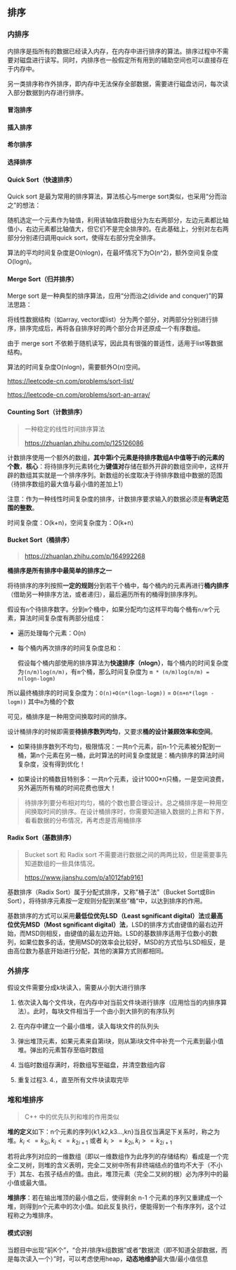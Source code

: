 ## 排序

### 内排序

内排序是指所有的数据已经读入内存，在内存中进行排序的算法。排序过程中不需要对磁盘进行读写。同时，内排序也一般假定所有用到的辅助空间也可以直接存在于内存中。

另一类排序称作外排序，即内存中无法保存全部数据，需要进行磁盘访问，每次读入部分数据到内存进行排序。

#### 冒泡排序



#### 插入排序



#### 希尔排序

#### 

#### 选择排序



#### Quick Sort（快速排序）

Quick sort 是最为常用的排序算法，算法核心与merge sort类似，也采用“分而治之”的想法：

随机选定一个元素作为轴值，利用该轴值将数组分为左右两部分，左边元素都比轴值小，右边元素都比轴值大，但它们不是完全排序的。在此基础上，分别对左右两部分分别递归调用quick sort，使得左右部分完全排序。

算法的平均时间复杂度是O(nlogn)，在最坏情况下为O(n^2)，额外空间复杂度O(logn)。

#### Merge Sort（归并排序）

Merge sort 是一种典型的排序算法，应用“分而治之(divide and conquer)”的算法思路：

将线性数据结构（如array, vector或list）分为两个部分，对两部分分别进行排序，排序完成后，再将各自排序好的两个部分合并还原成一个有序数组。

由于 merge sort 不依赖于随机读写，因此具有很强的普适性，适用于list等数据结构。

算法的时间复杂度O(nlogn)，需要额外O(n)空间。

https://leetcode-cn.com/problems/sort-list/

https://leetcode-cn.com/problems/sort-an-array/

#### Counting Sort（计数排序）

> 一种稳定的线性时间排序算法
>
> https://zhuanlan.zhihu.com/p/125126086

计数排序使用一个额外的数组，**其中第i个元素是待排序数组A中值等于i的元素的个数**，**核心**：将待排序列元素转化为**键值对**存储在额外开辟的数组空间中，这样开辟的数组其实就是一个排序序列。新数组的长度取决于待排序数组中数据的范围（待排序数组的最大值与最小值的差加上1）

注意：作为一种线性时间复杂度的排序，计数排序要求输入的数据必须是**有确定范围的整数**。

时间复杂度：O(k+n)，空间复杂度为：O(k+n)

#### Bucket Sort（桶排序）

> https://zhuanlan.zhihu.com/p/164992268

**桶排序是所有排序中最简单的排序之一**

将待排序的序列按照**一定的规则**分到若干个桶中，每个桶内的元素再进行**桶内排序**（借助另一种排序方法，或者递归），最后遍历所有的桶得到排序序列。

假设有`n`个待排序数字。分到`m`个桶中，如果分配均匀这样平均每个桶有`n/m`个元素，算法时间复杂度有两部分组成：

- 遍历处理每个元素：O(n)

- 每个桶内再次排序的时间复杂度总和：

  假设每个桶内部使用的排序算法为**快速排序（nlogn）**，每个桶内的时间复杂度为`(n/m)log(n/m)`，有`m`个桶，那么时间复杂度为 `m * (n/m)log(n/m) = n(logn-logm)`

所以最终桶排序的时间复杂度为：`O(n)+O(n*(logn-logm))` = `O(n+n*(logn -logm))` 其中`m`为桶的个数

可见，桶排序是一种用空间换取时间的排序。

设计桶排序的时候即需要**待排序数列均匀**，又要求**桶的设计兼顾效率和空间**。

- 如果待排序数列不均匀，极限情况：一共n个元素，前n-1个元素被分配到一桶，第n个元素在另一桶，此时算法的时间复杂度就是：桶内排序的算法时间复杂度，没有得到优化！

- 如果设计的桶数目特别多：一共n个元素，设计1000*n只桶，一是空间浪费，另外遍历所有桶的时间花费也很大！

> 待排序列要分布相对均匀，桶的个数也要合理设计。总之桶排序是一种用空间换取时间的排序。在设计桶排序时，你需要知道输入数据的上界和下界，看看数据的分布情况，再考虑是否用桶排序

#### Radix Sort（基数排序）

> Bucket sort 和 Radix sort 不需要进行数据之间的两两比较，但是需要事先知道数组的一些具体情况。
>
> https://www.jianshu.com/p/a1012fab9161

基数排序（Radix Sort）属于分配式排序，又称"桶子法"（Bucket Sort或Bin Sort），将待排序元素按一定规则分配到某些”桶“中，以达到排序的作用。

基数排序的方式可以采用**最低位优先LSD（Least sgnificant digital）法**或**最高位优先MSD（Most sgnificant digital）法**，LSD的排序方式由键值的最右边开始，而MSD则相反，由键值的最左边开始。LSD的基数排序适用于位数小的数列，如果位数多的话，使用MSD的效率会比较好，MSD的方式恰与LSD相反，是由高位数为基底开始进行分配，其他的演算方式则都相同。

### 外排序

假设文件需要分成k块读入，需要从小到大进行排序

1. 依次读入每个文件块，在内存中对当前文件块进行排序（应用恰当的内排序算法）。此时，每块文件相当于一个由小到大排列的有序队列

2. 在内存中建立一个最小值堆，读入每块文件的队列头

3. 弹出堆顶元素，如果元素来自第i块，则从第i块文件中补充一个元素到最小值堆。弹出的元素暂存至临时数组

4. 当临时数组存满时，将数组写至磁盘，并清空数组内容

5. 重复过程3. 4.，直至所有文件块读取完毕

### 堆和堆排序

> C++ 中的优先队列和堆的作用类似

**堆的定义**如下：n个元素的序列{k1,k2,k3...,kn}当且仅当满足下关系时，称之为堆。$k_i <= k_{2i}, k_i <= k_{2i+1}$ 或者 $k_i >= k_{2i}, k_i >= k_{2i+1}$

若将此序列对应的一维数组（即以一维数组作为此序列的存储结构）看成是一个完全二叉树，则堆的含义表明，完全二叉树中所有非终端结点的值均不大于（不小于）其左、右孩子结点的值。由此，堆顶元素（完全二叉树的根）必为序列中的最小值或最大值。

**堆排序**：若在输出堆顶的最小值之后，使得剩余 n-1 个元素的序列又重建成一个堆，则得到n个元素中的次小值。如此反复执行，便能得到一个有序序列，这个过程称之为堆排序。

#### 模式识别

当题目中出现“前K个”，“合并/排序k组数据”或者“数据流（即不知道全部数据，而是每次读入一个）”时，可以考虑使用heap，**动态地维护**最大值/最小值信息



